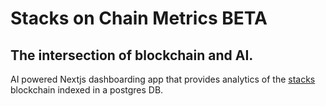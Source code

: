 # Stacks on Chain Metrics BETA

## The intersection of blockchain and AI.

AI powered Nextjs dashboarding app that provides analytics of the [stacks](https://stacks.co) blockchain indexed in a postgres DB.
